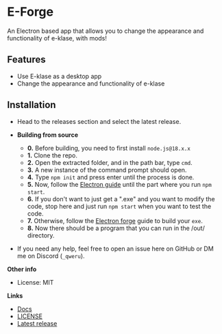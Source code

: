 # E-Forge
An Electron based app that allows you to change the appearance and functionality of e-klase, with mods!

## Features
* Use E-klase as a desktop app
* Change the appearance and functionality of e-klase

## Installation
* Head to the releases section and select the latest release.
* **Building from source**
    * **0.** Before building, you need to first install `node.js@18.x.x`
    * **1.** Clone the repo.
    * **2.** Open the extracted folder, and in the path bar, type `cmd`.
    * **3.** A new instance of the command prompt should open.
    * **4.** Type `npm init` and press enter until the process is done.
    * **5.** Now, follow the [Electron guide](https://www.electronjs.org/docs/latest/tutorial/quick-start) until the part where you run `npm start`.
    * **6.** If you don't want to just get a ".exe" and you want to modify the code, stop here and just run `npm start` when you want to test the code.
    * **7.** Otherwise, follow the [Electron forge](https://www.electronjs.org/docs/latest/tutorial/quick-start#package-and-distribute-your-application) guide to build your `exe`.
    * **8.** Now there should be a program that you can run in the /out/ directory.

* If you need any help, feel free to open an issue here on GitHub or DM me on Discord (`_qweru`).

**Other info**
* License: MIT

**Links**
* [Docs](./docs/README.md)
* [LICENSE](LICENSE)
* [Latest release](https://github.com/gkursi/e-klase-mods/releases/latest)
